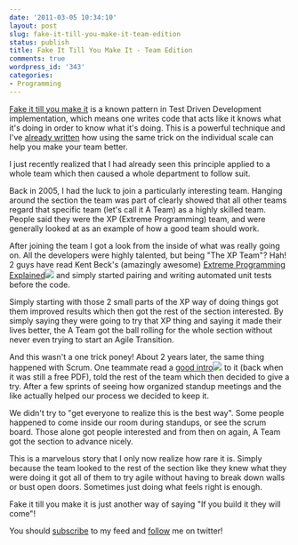 ```yaml
---
date: '2011-03-05 10:34:10'
layout: post
slug: fake-it-till-you-make-it-team-edition
status: publish
title: Fake It Till You Make It - Team Edition
comments: true
wordpress_id: '343'
categories:
- Programming
---
```


[Fake it till you make it](http://c2.com/cgi/wiki?FakeItUntilYouMakeIt) is a known pattern in Test Driven Development implementation, which means one writes code that acts like it knows what it's doing in order to know what it's doing. This is a powerful technique and I've [already written](http://www.codelord.net/2010/08/20/unleashing-your-enthusiasm-grunts-making-a-change/) how using the same trick on the individual scale can help you make your team better.

I just recently realized that I had already seen this principle applied to a whole team which then caused a whole department to follow suit.

Back in 2005, I had the luck to join a particularly interesting team. Hanging around the section the team was part of clearly showed that all other teams regard that specific team (let's call it A Team) as a highly skilled team. People said they were the XP (Extreme Programming) team, and were generally looked at as an example of how a good team should work.

After joining the team I got a look from the inside of what was really going on. All the developers were highly talented, but being "The XP Team"? Hah! 2 guys have read Kent Beck's (amazingly awesome) [Extreme Programming Explained](http://www.amazon.com/gp/product/0321278658?ie=UTF8&tag=thcodu02-20&linkCode=as2&camp=1789&creative=9325&creativeASIN=0321278658)![](http://www.assoc-amazon.com/e/ir?t=thcodu02-20&l=as2&o=1&a=0321278658) and simply started pairing and writing automated unit tests before the code.

Simply starting with those 2 small parts of the XP way of doing things got them improved results which then got the rest of the section interested. By simply saying they were going to try that XP thing and saying it made their lives better, the A Team got the ball rolling for the whole section without never even trying to start an Agile Transition.

And this wasn't a one trick poney! About 2 years later, the same thing happened with Scrum. One teammate read a [good intro](http://www.amazon.com/gp/product/1430322640?ie=UTF8&tag=thcodu02-20&linkCode=as2&camp=1789&creative=9325&creativeASIN=1430322640)![](http://www.assoc-amazon.com/e/ir?t=thcodu02-20&l=as2&o=1&a=1430322640) to it (back when it was still a free PDF), told the rest of the team which then decided to give a try. After a few sprints of seeing how organized standup meetings and the like actually helped our process we decided to keep it.

We didn't try to "get everyone to realize this is the best way". Some people happened to come inside our room during standups, or see the scrum board. Those alone got people interested and from then on again, A Team got the section to advance nicely.

This is a marvelous story that I only now realize how rare it is. Simply because the team looked to the rest of the section like they knew what they were doing it got all of them to try agile without having to break down walls or bust open doors. Sometimes just doing what feels right is enough.

Fake it till you make it is just another way of saying "If you build it they will come"!

You should [subscribe](http://feeds.feedburner.com/TheCodeDump) to my feed and [follow](http://twitter.com/avivby) me on twitter!
